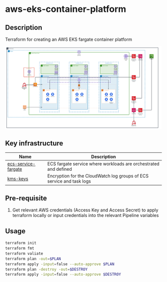 # aws-eks-container-platform

## Description
Terraform for creating an AWS EKS fargate container platform

![Container Platform](docs/eks-container-platform.png)

## Key infrastructure

| Name | Description |
|------|------|
| [ecs-service-fargate](https://github.com/terraform-aws-modules/terraform-aws-ecs.git) | ECS fargate service where workloads are orchestrated and defined |
| [kms-keys](https://github.com/terraform-aws-modules/terraform-aws-kms.git) | Encryption for the CloudWatch log groups of ECS service and task logs  |


## Pre-requisite
1. Get relevant AWS credentials (Access Key and Access Secret) to apply terraform locally or input credentials into the relevant Pipeline variables

## Usage
```sh
terraform init
terraform fmt
terraform valiate
terraform plan -out=$PLAN
terraform apply -input=false --auto-approve $PLAN
terraform plan -destroy -out=$DESTROY
terraform apply -input=false --auto-approve $DESTROY
```